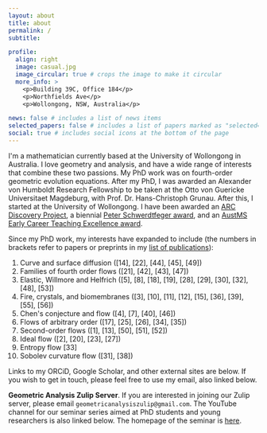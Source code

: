 ```yaml
---
layout: about
title: about
permalink: /
subtitle: 

profile:
  align: right
  image: casual.jpg
  image_circular: true # crops the image to make it circular
  more_info: >
    <p>Building 39C, Office 184</p>
    <p>Northfields Ave</p>
    <p>Wollongong, NSW, Australia</p>

news: false # includes a list of news items
selected_papers: false # includes a list of papers marked as "selected={true}"
social: true # includes social icons at the bottom of the page
---
```


I'm a mathematician currently based at the University of Wollongong in Australia.
I love geometry and analysis, and have a wide range of interests that combine these two passions.
My PhD work was on fourth-order geometric evolution equations.
After my PhD, I was awarded an Alexander von Humboldt Research Fellowship to be taken at the Otto von Guericke Universitaet Magdeburg, with Prof. Dr. Hans-Christoph Grunau.
After this, I started at the University of Wollongong.
I have been awarded an [ARC Discovery Project](https://researchdata.edu.au/discovery-projects-grant-id-dp150100375/617672), a biennial [Peter Schwerdtfeger award](https://www.humboldtaustralia.org.au/aavhf-award-winners/), and an [AustMS Early Career Teaching Excellence award](https://austms.org.au/awards-grants/awards/the-teaching-excellence-awards/the-2018-early-career-teaching-excellence-award/).

Since my PhD work, my interests have expanded to include (the numbers in brackets refer to papers or preprints in my [list of publications](https://glenw83.github.io/assets/pdf/refs.pdf)):

1. Curve and surface diffusion ([14], [22], [44], [45], [49])
2. Families of fourth order flows ([21], [42], [43], [47])
3. Elastic, Willmore and Helfrich ([5], [8], [18], [19], [28], [29], [30], [32], [48], [53])
4. Fire, crystals, and biomembranes ([3], [10], [11], [12], [15], [36], [39], [55], [56])
5. Chen's conjecture and flow ([4], [7], [40], [46])
6. Flows of arbitrary order ([17], [25], [26], [34], [35])
7. Second-order flows ([1], [13], [50], [51], [52])
8. Ideal flow ([2], [20], [23], [27])
9. Entropy flow [33]
10. Sobolev curvature flow ([31], [38])

Links to my ORCiD, Google Scholar, and other external sites are below.
If you wish to get in touch, please feel free to use my email, also linked below.

**Geometric Analysis Zulip Server**. If you are interested in joining our Zulip server, please email `geometricanalysiszulip@gmail.com`.
The YouTube channel for our seminar series aimed at PhD students and young researchers is also linked below.
The homepage of the seminar is [here](https://oz-geom-pde.github.io/).
